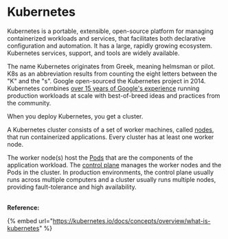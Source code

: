 # Kubernetes

Kubernetes is a portable, extensible, open-source platform for managing containerized workloads and services, that facilitates both declarative configuration and automation. It has a large, rapidly growing ecosystem. Kubernetes services, support, and tools are widely available.

The name Kubernetes originates from Greek, meaning helmsman or pilot. K8s as an abbreviation results from counting the eight letters between the "K" and the "s". Google open-sourced the Kubernetes project in 2014. Kubernetes combines [over 15 years of Google's experience](https://kubernetes.io/blog/2015/04/borg-predecessor-to-kubernetes/) running production workloads at scale with best-of-breed ideas and practices from the community.



When you deploy Kubernetes, you get a cluster.

A Kubernetes cluster consists of a set of worker machines, called [nodes](https://kubernetes.io/docs/concepts/architecture/nodes/), that run containerized applications. Every cluster has at least one worker node.

The worker node(s) host the [Pods](https://kubernetes.io/docs/concepts/workloads/pods/) that are the components of the application workload. The [control plane](https://kubernetes.io/docs/reference/glossary/?all=true#term-control-plane) manages the worker nodes and the Pods in the cluster. In production environments, the control plane usually runs across multiple computers and a cluster usually runs multiple nodes, providing fault-tolerance and high availability.

\
**Reference:**

{% embed url="https://kubernetes.io/docs/concepts/overview/what-is-kubernetes" %}
